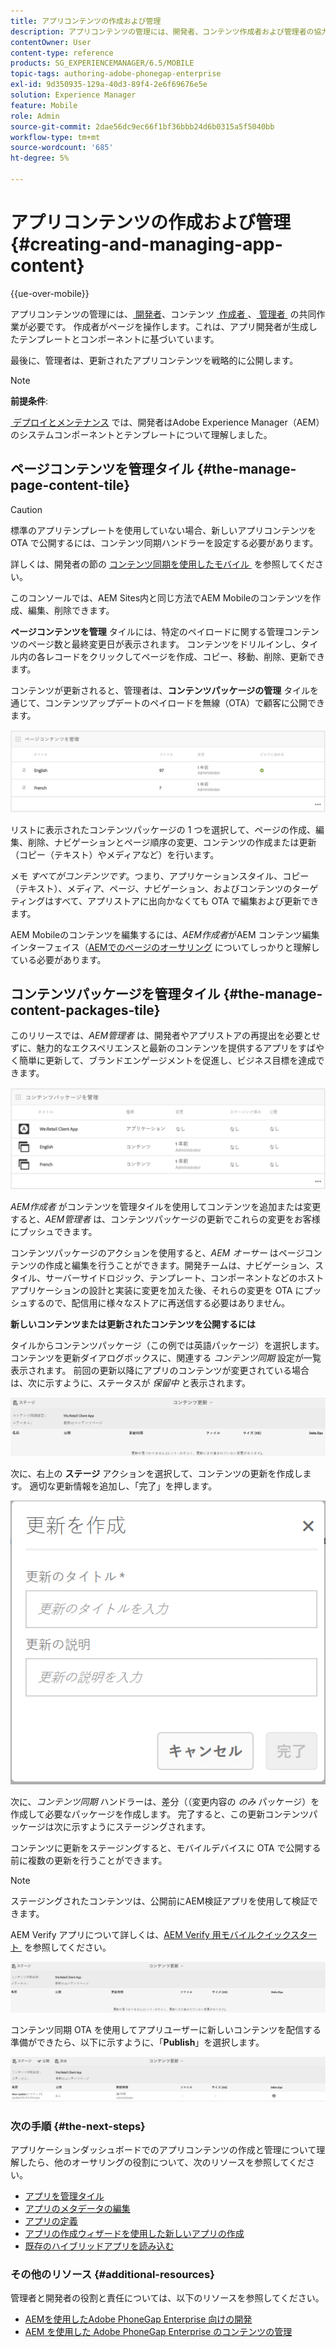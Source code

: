 ```yaml
---
title: アプリコンテンツの作成および管理
description: アプリコンテンツの管理には、開発者、コンテンツ作成者および管理者の協力が必要です。 作成者がページを操作します。これは、アプリ開発者が生成したテンプレートとコンポーネントに基づいています。
contentOwner: User
content-type: reference
products: SG_EXPERIENCEMANAGER/6.5/MOBILE
topic-tags: authoring-adobe-phonegap-enterprise
exl-id: 9d350935-129a-40d3-89f4-2e6f69676e5e
solution: Experience Manager
feature: Mobile
role: Admin
source-git-commit: 2dae56dc9ec66f1bf36bbb24d6b0315a5f5040bb
workflow-type: tm+mt
source-wordcount: '685'
ht-degree: 5%

---
```


# アプリコンテンツの作成および管理{#creating-and-managing-app-content}

{{ue-over-mobile}}

アプリコンテンツの管理には、[&#x200B; 開発者 &#x200B;](#developer)、コンテンツ [&#x200B; 作成者 &#x200B;](#author)、[&#x200B; 管理者 &#x200B;](#administrator) の共同作業が必要です。 作成者がページを操作します。これは、アプリ開発者が生成したテンプレートとコンポーネントに基づいています。

最後に、管理者は、更新されたアプリコンテンツを戦略的に公開します。

>[!NOTE]
>
>**前提条件**:
>
>[&#x200B; デプロイとメンテナンス &#x200B;](/help/sites-deploying/deploy.md) では、開発者はAdobe Experience Manager（AEM）のシステムコンポーネントとテンプレートについて理解しました。

## ページコンテンツを管理タイル {#the-manage-page-content-tile}

>[!CAUTION]
>
>標準のアプリテンプレートを使用していない場合、新しいアプリコンテンツを OTA で公開するには、コンテンツ同期ハンドラーを設定する必要があります。
>
>詳しくは、開発者の節の [&#x200B; コンテンツ同期を使用したモバイル &#x200B;](/help/mobile/phonegap-contentsync.md) を参照してください。

このコンソールでは、AEM Sites内と同じ方法でAEM Mobileのコンテンツを作成、編集、削除できます。

**ページコンテンツを管理** タイルには、特定のペイロードに関する管理コンテンツのページ数と最終変更日が表示されます。 コンテンツをドリルインし、タイル内の各レコードをクリックしてページを作成、コピー、移動、削除、更新できます。

コンテンツが更新されると、管理者は、**コンテンツパッケージの管理** タイルを通じて、コンテンツアップデートのペイロードを無線（OTA）で顧客に公開できます。

![chlimage_1-161](assets/chlimage_1-161.png)

リストに表示されたコンテンツパッケージの 1 つを選択して、ページの作成、編集、削除、ナビゲーションとページ順序の変更、コンテンツの作成または更新（コピー（テキスト）やメディアなど）を行います。

メモ *すべてがコンテンツです*。つまり、アプリケーションスタイル、コピー（テキスト）、メディア、ページ、ナビゲーション、およびコンテンツのターゲティングはすべて、アプリストアに出向かなくても OTA で編集および更新できます。

AEM Mobileのコンテンツを編集するには、*AEM作成者*がAEM コンテンツ編集インターフェイス（[AEMでのページのオーサリング &#x200B;](/help/sites-authoring/qg-page-authoring.md) についてしっかりと理解している必要があります。

## コンテンツパッケージを管理タイル {#the-manage-content-packages-tile}

このリリースでは、*AEM管理者* は、開発者やアプリストアの再提出を必要とせずに、魅力的なエクスペリエンスと最新のコンテンツを提供するアプリをすばやく簡単に更新して、ブランドエンゲージメントを促進し、ビジネス目標を達成できます。

![chlimage_1-162](assets/chlimage_1-162.png)

*AEM作成者* がコンテンツを管理タイルを使用してコンテンツを追加または変更すると、*AEM管理者* は、コンテンツパッケージの更新でこれらの変更をお客様にプッシュできます。

コンテンツパッケージのアクションを使用すると、*AEM オーサー* はページコンテンツの作成と編集を行うことができます。開発チームは、ナビゲーション、スタイル、サーバーサイドロジック、テンプレート、コンポーネントなどのホストアプリケーションの設計と実装に変更を加えた後、それらの変更を OTA にプッシュするので、配信用に様々なストアに再送信する必要はありません。

**新しいコンテンツまたは更新されたコンテンツを公開するには**

タイルからコンテンツパッケージ（この例では英語パッケージ）を選択します。 コンテンツを更新ダイアログボックスに、関連する *コンテンツ同期* 設定が一覧表示されます。 前回の更新以降にアプリのコンテンツが変更されている場合は、次に示すように、ステータスが *保留中* と表示されます。

![chlimage_1-163](assets/chlimage_1-163.png)

次に、右上の **ステージ** アクションを選択して、コンテンツの更新を作成します。 適切な更新情報を追加し、「完了」を押します。

![chlimage_1-164](assets/chlimage_1-164.png)

次に、*コンテンツ同期* ハンドラーは、差分（（変更内容の *のみ* パッケージ）を作成して必要なパッケージを作成します。 完了すると、この更新コンテンツパッケージは次に示すようにステージングされます。

コンテンツに更新をステージングすると、モバイルデバイスに OTA で公開する前に複数の更新を行うことができます。

>[!NOTE]
>
>ステージングされたコンテンツは、公開前にAEM検証アプリを使用して検証できます。
>
>AEM Verify アプリについて詳しくは、[AEM Verify 用モバイルクイックスタート &#x200B;](/help/mobile/phonegap-mobile-quickstart.md) を参照してください。

![chlimage_1-165](assets/chlimage_1-165.png)

コンテンツ同期 OTA を使用してアプリユーザーに新しいコンテンツを配信する準備ができたら、以下に示すように、「**Publish**」を選択します。

![chlimage_1-166](assets/chlimage_1-166.png)

### 次の手順 {#the-next-steps}

アプリケーションダッシュボードでのアプリコンテンツの作成と管理について理解したら、他のオーサリングの役割について、次のリソースを参照してください。

* [アプリを管理タイル](/help/mobile/phonegap-app-details-tile.md)
* [アプリのメタデータの編集](/help/mobile/phonegap-editmetadata.md)
* [アプリの定義](/help/mobile/phonegap-app-definitions.md)
* [アプリの作成ウィザードを使用した新しいアプリの作成](/help/mobile/phonegap-create-new-app.md)
* [既存のハイブリッドアプリを読み込む](/help/mobile/phonegap-adding-content-to-imported-app.md)

### その他のリソース {#additional-resources}

管理者と開発者の役割と責任については、以下のリソースを参照してください。

* [AEMを使用したAdobe PhoneGap Enterprise 向けの開発](/help/mobile/developing-in-phonegap.md)
* [AEM を使用した Adobe PhoneGap Enterprise のコンテンツの管理](/help/mobile/administer-phonegap.md)
